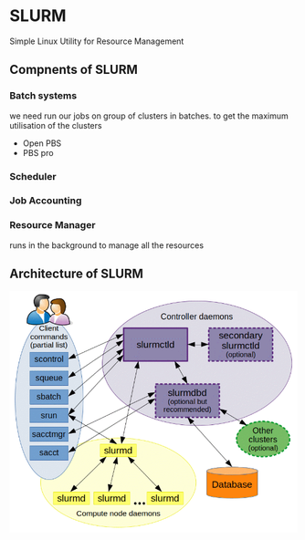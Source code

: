 # SLURM
Simple Linux Utility for Resource Management

## Compnents of SLURM
### Batch systems
we need run our jobs on group of clusters in batches. to get the maximum utilisation of the clusters
* Open PBS
* PBS pro
### Scheduler 
### Job Accounting
### Resource Manager 
runs in the background to manage all the resources 

## Architecture of SLURM
![slurm architecture](./arch.gif)


